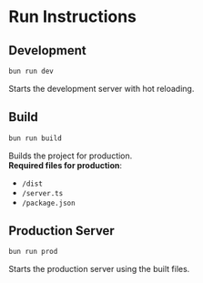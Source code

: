 # Run Instructions

## Development

```bash
bun run dev
```
Starts the development server with hot reloading.

## Build

```bash
bun run build
```
Builds the project for production.  
**Required files for production**:
- `/dist`
- `/server.ts`
- `/package.json`

## Production Server

```bash
bun run prod
```
Starts the production server using the built files.
